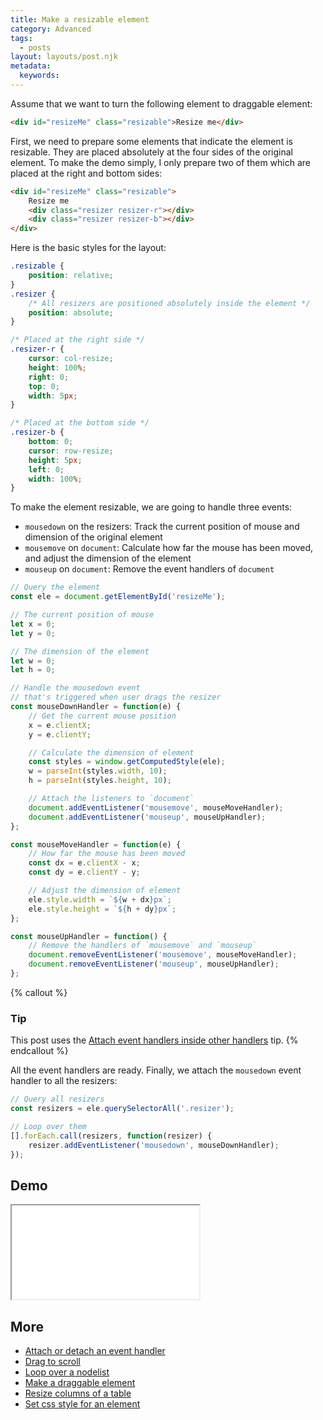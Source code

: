 ```yaml
---
title: Make a resizable element
category: Advanced
tags:
  - posts
layout: layouts/post.njk
metadata:
  keywords:
---
```


Assume that we want to turn the following element to draggable element:

```html
<div id="resizeMe" class="resizable">Resize me</div>
```

First, we need to prepare some elements that indicate the element is resizable. They are placed absolutely at the four sides of the original element.
To make the demo simply, I only prepare two of them which are placed at the right and bottom sides:

```html
<div id="resizeMe" class="resizable">
    Resize me
    <div class="resizer resizer-r"></div>
    <div class="resizer resizer-b"></div>
</div>
```

Here is the basic styles for the layout:

```css
.resizable {
    position: relative;
}
.resizer {
    /* All resizers are positioned absolutely inside the element */
    position: absolute;
}

/* Placed at the right side */
.resizer-r {
    cursor: col-resize;
    height: 100%;
    right: 0;
    top: 0;
    width: 5px;
}

/* Placed at the bottom side */
.resizer-b {
    bottom: 0;
    cursor: row-resize;
    height: 5px;
    left: 0;
    width: 100%;
}
```

To make the element resizable, we are going to handle three events:

* `mousedown` on the resizers: Track the current position of mouse and dimension of the original element
* `mousemove` on `document`: Calculate how far the mouse has been moved, and adjust the dimension of the element
* `mouseup` on `document`: Remove the event handlers of `document`

```js
// Query the element
const ele = document.getElementById('resizeMe');

// The current position of mouse
let x = 0;
let y = 0;

// The dimension of the element
let w = 0;
let h = 0;

// Handle the mousedown event
// that's triggered when user drags the resizer
const mouseDownHandler = function(e) {
    // Get the current mouse position
    x = e.clientX;
    y = e.clientY;

    // Calculate the dimension of element
    const styles = window.getComputedStyle(ele);
    w = parseInt(styles.width, 10);
    h = parseInt(styles.height, 10);

    // Attach the listeners to `document`
    document.addEventListener('mousemove', mouseMoveHandler);
    document.addEventListener('mouseup', mouseUpHandler);
};

const mouseMoveHandler = function(e) {
    // How far the mouse has been moved
    const dx = e.clientX - x;
    const dy = e.clientY - y;

    // Adjust the dimension of element
    ele.style.width = `${w + dx}px`;
    ele.style.height = `${h + dy}px`;
};

const mouseUpHandler = function() {
    // Remove the handlers of `mousemove` and `mouseup`
    document.removeEventListener('mousemove', mouseMoveHandler);
    document.removeEventListener('mouseup', mouseUpHandler);
};
```

{% callout %}
### Tip

This post uses the [Attach event handlers inside other handlers](/attach-event-handlers-inside-other-handlers) tip.
{% endcallout %}

All the event handlers are ready. Finally, we attach the `mousedown` event handler to all the resizers:

```js
// Query all resizers
const resizers = ele.querySelectorAll('.resizer');

// Loop over them
[].forEach.call(resizers, function(resizer) {
	resizer.addEventListener('mousedown', mouseDownHandler);	
});
```
## Demo

<iframe src='/demo/make-a-resizable-element/index.html'></iframe>

## More

* [Attach or detach an event handler](/attach-or-detach-an-event-handler)
* [Drag to scroll](/drag-to-scroll)
* [Loop over a nodelist](/loop-over-a-nodelist)
* [Make a draggable element](/make-a-draggable-element)
* [Resize columns of a table](/resize-columns-of-a-table)
* [Set css style for an element](/set-css-style-for-an-element)